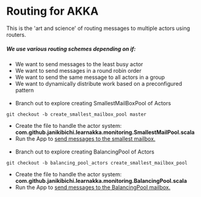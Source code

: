 # Routing for AKKA
This is the 'art and science' of routing messages to multiple actors using routers.
##### We use various routing schemes depending on if:
- We want to send messages to the least busy actor
- We want to send messages in a round robin order
- We want to send the same message to all actors in a group
- We want to dynamically distribute work based on a preconfigured pattern
<br><br>
- Branch out to explore creating SmallestMailBoxPool of Actors
````
git checkout -b create_smallest_mailbox_pool master
````
- Create the file to handle the actor system: <b>com.github.janikibichi.learnakka.monitoring.SmallestMailPool.scala</b>
- Run the App to [send messages to the smallest mailbox.](https://asciinema.org/a/VPrP6wkSHZjDlb81ZDDoTQdJH)
<br><br>
- Branch out to explore creating BalancingPool of Actors
````
git checkout -b balancing_pool_actors create_smallest_mailbox_pool 
````
- Create the file to handle the actor system: <b>com.github.janikibichi.learnakka.monitoring.BalancingPool.scala</b>
- Run the App to [send messages to the BalancingPool mailbox.]()